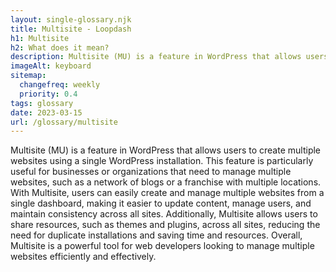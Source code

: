 ```yaml
--- 
layout: single-glossary.njk
title: Multisite - Loopdash
h1: Multisite
h2: What does it mean?
description: Multisite (MU) is a feature in WordPress that allows users to create and manage multiple websites from a single WordPress installation.
imageAlt: keyboard
sitemap:
  changefreq: weekly
  priority: 0.4
tags: glossary
date: 2023-03-15
url: /glossary/multisite
---
```


Multisite (MU) is a feature in WordPress that allows users to create multiple websites using a single WordPress installation. This feature is particularly useful for businesses or organizations that need to manage multiple websites, such as a network of blogs or a franchise with multiple locations. With Multisite, users can easily create and manage multiple websites from a single dashboard, making it easier to update content, manage users, and maintain consistency across all sites. Additionally, Multisite allows users to share resources, such as themes and plugins, across all sites, reducing the need for duplicate installations and saving time and resources. Overall, Multisite is a powerful tool for web developers looking to manage multiple websites efficiently and effectively.
